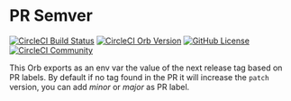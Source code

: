 # PR Semver

[![CircleCI Build Status](https://circleci.com/gh/mobomo/pr-semver.svg?style=shield "CircleCI Build Status")](https://circleci.com/gh/mobomo/pr-semver) [![CircleCI Orb Version](https://badges.circleci.com/orbs/mobomo/pr-semver.svg)](https://circleci.com/orbs/registry/orb/mobomo/pr-semver) [![GitHub License](https://img.shields.io/badge/license-MIT-lightgrey.svg)](https://raw.githubusercontent.com/mobomo/pr-semver/master/LICENSE) [![CircleCI Community](https://img.shields.io/badge/community-CircleCI%20Discuss-343434.svg)](https://discuss.circleci.com/c/ecosystem/orbs)

This Orb exports as an env var the value of the next release tag based on PR labels.
By default if no tag found in the PR it will increase the `patch` version, you can add *minor* or *major* as PR label.
